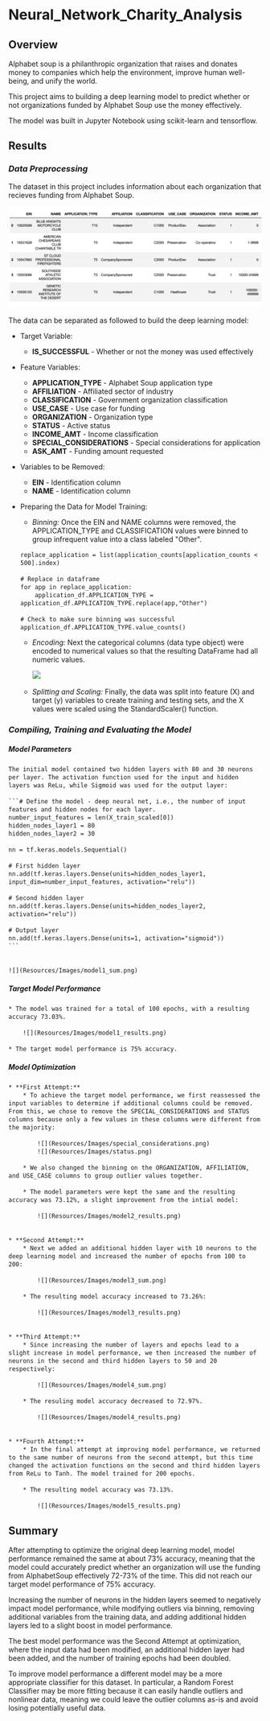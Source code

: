 # Neural_Network_Charity_Analysis

## Overview
Alphabet soup is a philanthropic organization that raises and donates money to companies which help the environment, improve human well-being, and unify the world.

This project aims to building a deep learning model to predict whether or not organizations funded by Alphabet Soup use the money effectively. 

The model was built in Jupyter Notebook using scikit-learn and tensorflow.

## Results

### *Data Preprocessing*
The dataset in this project includes information about each organization that recieves funding from Alphabet Soup. 

![](Resources/Images/raw_df.png)

The data can be separated as followed to build the deep learning model:

* Target Variable:
    * **IS_SUCCESSFUL** - Whether or not the money was used effectively

* Feature Variables:
    * **APPLICATION_TYPE** - Alphabet Soup application type
    * **AFFILIATION** - Affiliated sector of industry
    * **CLASSIFICATION** - Government organization classification
    * **USE_CASE** - Use case for funding
    * **ORGANIZATION** - Organization type
    * **STATUS** - Active status
    * **INCOME_AMT** - Income classification
    * **SPECIAL_CONSIDERATIONS** - Special considerations for application
    * **ASK_AMT** - Funding amount requested

* Variables to be Removed:
    * **EIN** - Identification column
    * **NAME** - Identification column

* Preparing the Data for Model Training:
    * *Binning:* Once the EIN and NAME columns were removed, the APPLICATION_TYPE and CLASSIFICATION values were binned to group infrequent value into a class labeled "Other".

    ```# Determine which values to replace if counts are less than ...?
    replace_application = list(application_counts[application_counts < 500].index)

    # Replace in dataframe
    for app in replace_application:
        application_df.APPLICATION_TYPE = application_df.APPLICATION_TYPE.replace(app,"Other")
    
    # Check to make sure binning was successful
    application_df.APPLICATION_TYPE.value_counts()
    ```

    * *Encoding:* Next the categorical columns (data type object) were encoded to numerical values so that the resulting DataFrame had all numeric values.

        ![](Resources/Imagse/cleaned_df.png)

    * *Splitting and Scaling:* Finally, the data was split into feature (X) and target (y) variables to create training and testing sets, and the X values were scaled using the StandardScaler() function.

### *Compiling, Training and Evaluating the Model*
##### Model Parameters
    The initial model contained two hidden layers with 80 and 30 neurons per layer. The activation function used for the input and hidden layers was ReLu, while Sigmoid was used for the output layer:

    ```# Define the model - deep neural net, i.e., the number of input features and hidden nodes for each layer.
    number_input_features = len(X_train_scaled[0])
    hidden_nodes_layer1 = 80
    hidden_nodes_layer2 = 30

    nn = tf.keras.models.Sequential()

    # First hidden layer
    nn.add(tf.keras.layers.Dense(units=hidden_nodes_layer1, input_dim=number_input_features, activation="relu"))

    # Second hidden layer
    nn.add(tf.keras.layers.Dense(units=hidden_nodes_layer2, activation="relu"))

    # Output layer
    nn.add(tf.keras.layers.Dense(units=1, activation="sigmoid"))
    ```


    ![](Resources/Images/model1_sum.png)


##### Target Model Performance
    * The model was trained for a total of 100 epochs, with a resulting accuracy 73.03%.

        ![](Resources/Images/model1_results.png)

    * The target model performance is 75% accuracy. 

##### Model Optimization
    * **First Attempt:**
        * To achieve the target model performance, we first reassessed the input variables to determine if additional columns could be removed. From this, we chose to remove the SPECIAL_CONSIDERATIONS and STATUS columns because only a few values in these columns were different from the majority:

            ![](Resources/Images/special_considerations.png)
            ![](Resources/Images/status.png)

        * We also changed the binning on the ORGANIZATION, AFFILIATION, and USE_CASE columns to group outlier values together. 

        * The model parameters were kept the same and the resulting accuracy was 73.12%, a slight improvement from the intial model:

            ![](Resources/Images/model2_results.png)


    * **Second Attempt:**
        * Next we added an additional hidden layer with 10 neurons to the deep learning model and increased the number of epochs from 100 to 200:

            ![](Resources/Images/model3_sum.png)

        * The resulting model accuracy increased to 73.26%:

            ![](Resources/Images/model3_results.png)


    * **Third Attempt:**
        * Since increasing the number of layers and epochs lead to a slight increase in model performance, we then increased the number of neurons in the second and third hidden layers to 50 and 20 respectively: 

            ![](Resources/Images/model4_sum.png)

        * The resuling model accuracy decreased to 72.97%.

            ![](Resources/Images/model4_results.png)


    * **Fourth Attempt:**
        * In the final attempt at improving model performance, we returned to the same number of neurons from the second attempt, but this time changed the activation functions on the second and third hidden layers from ReLu to Tanh. The model trained for 200 epochs.

        * The resulting model accuracy was 73.13%.

            ![](Resources/Images/model5_results.png)

## Summary
After attempting to optimize the original deep learning model, model performance remained the same at about 73% accuracy, meaning that the model could accurately predict whether an organization will use the funding from AlphabetSoup effectively 72-73% of the time. This did not reach our target model performance of 75% accuracy.

Increasing the number of neurons in the hidden layers seemed to negatively impact model performance, while modifying outliers via binning, removing additional variables from the training data, and adding additional hidden layers led to a slight boost in model performance. 

The best model performance was the Second Attempt at optimization, where the input data had been modified, an additional hidden layer had been added, and the number of training epochs had been doubled. 

To improve model performance a different model may be a more appropriate classifier for this dataset. In particular, a Random Forest Classifier may be more fitting because it can easily handle outliers and nonlinear data, meaning we could leave the outlier columns as-is and avoid losing potentially useful data. 


